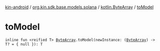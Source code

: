 [kin-android](../../index.md) / [org.kin.sdk.base.models.solana](../index.md) / [kotlin.ByteArray](index.md) / [toModel](./to-model.md)

# toModel

`inline fun <reified T> `[`ByteArray`](https://kotlinlang.org/api/latest/jvm/stdlib/kotlin/-byte-array/index.html)`.toModel(newInstance: (`[`ByteArray`](https://kotlinlang.org/api/latest/jvm/stdlib/kotlin/-byte-array/index.html)`) -> T? = { null }): T`